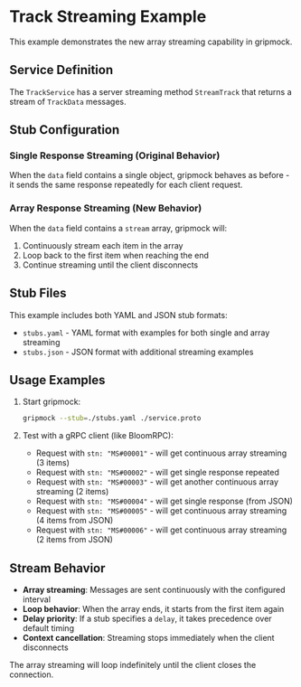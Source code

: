 # Track Streaming Example

This example demonstrates the new array streaming capability in gripmock.

## Service Definition

The `TrackService` has a server streaming method `StreamTrack` that returns a stream of `TrackData` messages.

## Stub Configuration

### Single Response Streaming (Original Behavior)
When the `data` field contains a single object, gripmock behaves as before - it sends the same response repeatedly for each client request.

### Array Response Streaming (New Behavior)
When the `data` field contains a `stream` array, gripmock will:
1. Continuously stream each item in the array
2. Loop back to the first item when reaching the end
3. Continue streaming until the client disconnects

## Stub Files

This example includes both YAML and JSON stub formats:

- `stubs.yaml` - YAML format with examples for both single and array streaming
- `stubs.json` - JSON format with additional streaming examples

## Usage Examples

1. Start gripmock:
   ```bash
   gripmock --stub=./stubs.yaml ./service.proto
   ```

2. Test with a gRPC client (like BloomRPC):
   - Request with `stn: "MS#00001"` - will get continuous array streaming (3 items)
   - Request with `stn: "MS#00002"` - will get single response repeated  
   - Request with `stn: "MS#00003"` - will get another continuous array streaming (2 items)
   - Request with `stn: "MS#00004"` - will get single response (from JSON)
   - Request with `stn: "MS#00005"` - will get continuous array streaming (4 items from JSON)
   - Request with `stn: "MS#00006"` - will get continuous array streaming (2 items from JSON)

## Stream Behavior

- **Array streaming**: Messages are sent continuously with the configured interval
- **Loop behavior**: When the array ends, it starts from the first item again
- **Delay priority**: If a stub specifies a `delay`, it takes precedence over default timing
- **Context cancellation**: Streaming stops immediately when the client disconnects

The array streaming will loop indefinitely until the client closes the connection.
